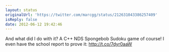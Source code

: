 ```yaml
---
layout: status
originalUrl: 'https://twitter.com/marcgg/status/212631043386257409'
isReply: false
date: 2012-06-12 19:42:46
---
```


And what did I do with it? A C++ NDS Spongebob Sudoku game of course! I even have the school report to prove it: http://t.co/7dyr0aaW

